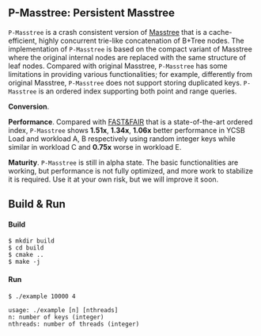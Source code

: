 ## P-Masstree: Persistent Masstree

`P-Masstree` is a crash consistent version of [Masstree](https://dl.acm.org/citation.cfm?id=2168855) that is a cache-efficient, highly concurrent trie-like 
concatenation of B+Tree nodes. The implementation of `P-Masstree` is based on the compact variant of Masstree where the original internal nodes are replaced 
with the same structure of leaf nodes. Compared with original Masstree, `P-Masstree` has some limitations in providing various functionalities; for example, 
differently from original Masstree, `P-Masstree` does not support storing duplicated keys. `P-Masstree` is an ordered index supporting both point and range queries. 

**Conversion**. 

**Performance**. Compared with [FAST&FAIR](https://www.usenix.org/conference/fast18/presentation/hwang) that is a state-of-the-art ordered index, 
`P-Masstree` shows **1.51x**, **1.34x**, **1.06x** better performance in YCSB Load and workload A, B respectively using random integer keys while 
similar in workload C and **0.75x** worse in workload E.

**Maturity**. `P-Masstree` is still in alpha state. The basic functionalities are working, but performance is not fully optimized, and more work to 
stabilize it is required. Use it at your own risk, but we will improve it soon.

## Build & Run

#### Build

```
$ mkdir build
$ cd build
$ cmake ..
$ make -j
```

#### Run

```
$ ./example 10000 4

usage: ./example [n] [nthreads]
n: number of keys (integer)
nthreads: number of threads (integer)
```
